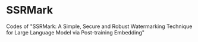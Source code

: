 # SSRMark
Codes of "SSRMark: A Simple, Secure and Robust Watermarking Technique for Large Language Model via Post-training Embedding"
